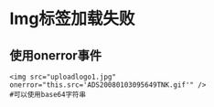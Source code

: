 # Img标签加载失败

## 使用onerror事件
```
<img src="uploadlogo1.jpg" onerror="this.src='ADS20080103095649TNK.gif'" />
#可以使用base64字符串
```
